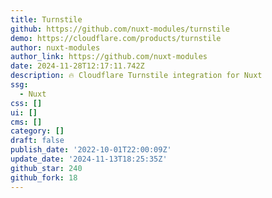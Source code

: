 ```yaml
---
title: Turnstile
github: https://github.com/nuxt-modules/turnstile
demo: https://cloudflare.com/products/turnstile
author: nuxt-modules
author_link: https://github.com/nuxt-modules
date: 2024-11-28T12:17:11.742Z
description: 🔥 Cloudflare Turnstile integration for Nuxt
ssg:
  - Nuxt
css: []
ui: []
cms: []
category: []
draft: false
publish_date: '2022-10-01T22:00:09Z'
update_date: '2024-11-13T18:25:35Z'
github_star: 240
github_fork: 18
---
```

